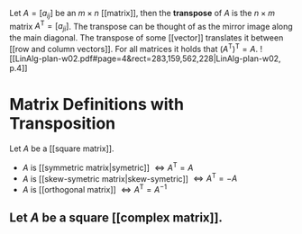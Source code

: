 
Let $A=[a_{ij}]$ be an $m\times n$ [[matrix]], then the **transpose** of $A$ is the $n\times m$ matrix $A^{\mathsf{T}}=[a_{ji}]$. The transpose can be thought of as the mirror image along the main diagonal. The transpose of some [[vector]] translates it between [[row and column vectors]]. For all matrices it holds that $(A^{\mathsf{T}})^{\mathsf{T}}=A$.
![[LinAlg-plan-w02.pdf#page=4&rect=283,159,562,228|LinAlg-plan-w02, p.4]]

# Matrix Definitions with Transposition

Let $A$ be a [[square matrix]].
- $A$ is [[symmetric matrix|symetric]] $\iff A^{\mathsf{T}} = A$
- $A$ is [[skew-symetric matrix|skew-symetric]] $\iff A^{\mathsf{T}}=-A$
- $A$ is [[orthogonal matrix]] $\iff A^{\mathsf{T}}=A^{-1}$

Let $A$ be a square [[complex matrix]].
-
